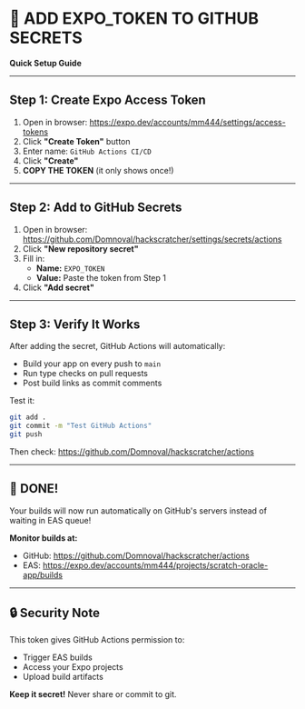 # 🔑 ADD EXPO_TOKEN TO GITHUB SECRETS

**Quick Setup Guide**

---

## Step 1: Create Expo Access Token

1. Open in browser: https://expo.dev/accounts/mm444/settings/access-tokens
2. Click **"Create Token"** button
3. Enter name: `GitHub Actions CI/CD`
4. Click **"Create"**
5. **COPY THE TOKEN** (it only shows once!)

---

## Step 2: Add to GitHub Secrets

1. Open in browser: https://github.com/Domnoval/hackscratcher/settings/secrets/actions
2. Click **"New repository secret"**
3. Fill in:
   - **Name:** `EXPO_TOKEN`
   - **Value:** Paste the token from Step 1
4. Click **"Add secret"**

---

## Step 3: Verify It Works

After adding the secret, GitHub Actions will automatically:
- Build your app on every push to `main`
- Run type checks on pull requests
- Post build links as commit comments

Test it:
```bash
git add .
git commit -m "Test GitHub Actions"
git push
```

Then check: https://github.com/Domnoval/hackscratcher/actions

---

## 🎯 DONE!

Your builds will now run automatically on GitHub's servers instead of waiting in EAS queue!

**Monitor builds at:**
- GitHub: https://github.com/Domnoval/hackscratcher/actions
- EAS: https://expo.dev/accounts/mm444/projects/scratch-oracle-app/builds

---

## 🔒 Security Note

This token gives GitHub Actions permission to:
- Trigger EAS builds
- Access your Expo projects
- Upload build artifacts

**Keep it secret!** Never share or commit to git.
